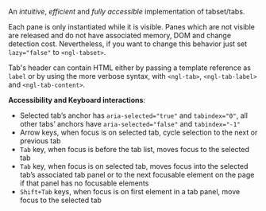 An *intuitive*, *efficient* and *fully accessible* implementation of tabset/tabs.

Each pane is only instantiated while it is visible. Panes which are not visible are released and do not have associated memory, DOM and change detection cost. Nevertheless, if you want to change this behavior just set `lazy="false"` to `<ngl-tabset>`.

Tab's header can contain HTML either by passing a template reference as `label` or by using the more verbose syntax, with `<ngl-tab>`, `<ngl-tab-label>` and `<ngl-tab-content>`. 

**Accessibility and Keyboard interactions**:

  * Selected tab’s anchor has `aria-selected="true"` and `tabindex="0"`, all other tabs’ anchors have `aria-selected="false"` and `tabindex="-1"`
  * Arrow keys, when focus is on selected tab, cycle selection to the next or previous tab
  * `Tab` key, when focus is before the tab list, moves focus to the selected tab
  * `Tab` key, when focus is on selected tab, moves focus into the selected tab’s associated tab panel or to the next focusable element on the page if that panel has no focusable elements
  * `Shift+Tab` keys, when focus is on first element in a tab panel, move focus to the selected tab
